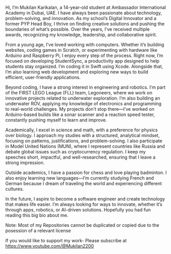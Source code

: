 Hi, I’m Mukilan Karikalan, a 14-year-old student at Ambassador International Academy in Dubai, UAE. I have always been passionate about technology, problem-solving, and innovation. As my school’s Digital Innovator and a former PYP Head Boy, I thrive on finding creative solutions and pushing the boundaries of what’s possible. Over the years, I’ve received multiple awards, recognizing my knowledge, leadership, and collaborative spirit.

From a young age, I’ve loved working with computers. Whether it’s building websites, coding games in Scratch, or experimenting with hardware like Arduino and Raspberry Pi, I enjoy every step of the process. Right now, I’m focused on developing StudentSync, a productivity app designed to help students stay organized. I’m coding it in Swift using Xcode. Alongside that, I’m also learning web development and exploring new ways to build efficient, user-friendly applications.

Beyond coding, I have a strong interest in engineering and robotics. I’m part of the FIRST LEGO League (FLL) team, Legoneers, where we work on innovative projects related to underwater exploration. I’m also building an underwater ROV, applying my knowledge of electronics and programming to real-world challenges. My projects don’t stop there—I’ve worked on Arduino-based builds like a sonar scanner and a reaction speed tester, constantly pushing myself to learn and improve.

Academically, I excel in science and math, with a preference for physics over biology. I approach my studies with a structured, analytical mindset, focusing on patterns, justifications, and problem-solving. I also participate in Model United Nations (MUN), where I represent countries like Russia and debate global issues such as cryptocurrency regulation. I keep my speeches short, impactful, and well-researched, ensuring that I leave a strong impression.

Outside academics, I have a passion for chess and love playing badminton. I also enjoy learning new languages—I’m currently studying French and German because I dream of traveling the world and experiencing different cultures.

In the future, I aspire to become a software engineer and create technology that makes life easier. I’m always looking for ways to innovate, whether it’s through apps, robotics, or AI-driven solutions. Hopefully you had fun reading this big bio about me. 

Note: Most of my Repositories cannot be duplicated or copied due to the posession of a relevant license

If you would like to support my work- Please subscribe at https://www.youtube.com/@Mukilan2200
